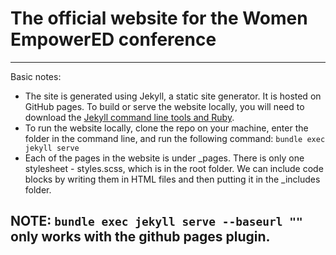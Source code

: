 #   The official website for the Women EmpowerED conference

---

Basic notes: 

- The site is generated using Jekyll, a static site generator. It is hosted on GitHub pages. To build or serve the website locally, you will need to download the [Jekyll command line tools and Ruby](https://jekyllrb.com/docs/installation/). 
- To run the website locally, clone the repo on your machine, enter the folder in the command line, and run the following command: 
  `bundle exec jekyll serve`
- Each of the pages in the website is under \_pages. There is only one stylesheet - styles.scss, which is in the root folder. We can include code blocks by writing them in HTML files and then putting it in the \_includes folder. 

## NOTE: ```bundle exec jekyll serve --baseurl "" ``` only works with the github pages plugin. 

